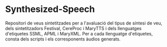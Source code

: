 # Synthesized-Speech
Repositori de veus sintetitzades per a l'avaluació del tipus de síntesi de veu, dels sintetitzadors Festival, CereProc i MaryTTS i dels llenguatges d'etiquetes SSML, APML i MaryXML.
Per a cada llenguatge d'etiquetes, consta dels scripts i els corresponents àudios generats.
